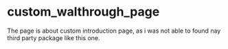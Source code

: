 # custom_walthrough_page
The page is about custom introduction page, as i was not able to found nay third party package like this one.
